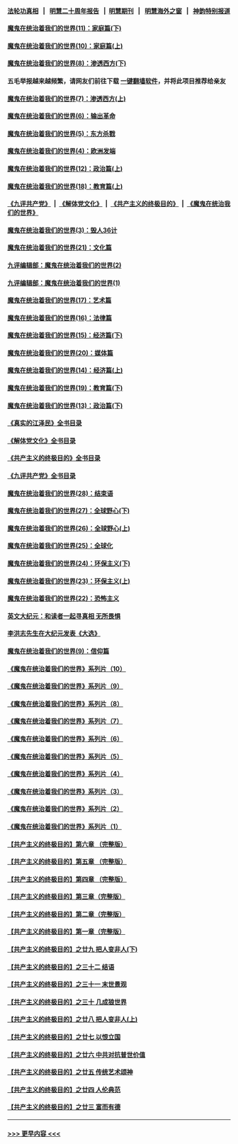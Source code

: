 #### [法轮功真相](https://github.com/gfw-breaker/truth/blob/master/README.md?t=0) &nbsp;&nbsp;|&nbsp;&nbsp; [明慧二十周年报告](https://github.com/gfw-breaker/mh-reports/blob/master/README.md?t=0) &nbsp;&nbsp;|&nbsp;&nbsp;[明慧期刊](https://github.com/gfw-breaker/mh-qikan) &nbsp;&nbsp;|&nbsp;&nbsp; [明慧海外之窗](https://github.com/gfw-breaker/mh-news/blob/master/README.md?t=0) &nbsp;&nbsp;|&nbsp;&nbsp; [神韵特别报道](https://github.com/gfw-breaker/mh-news/blob/master/shenyun.md?t=0)
#### [魔鬼在统治着我们的世界(11)：家庭篇(下)](../pages/nsc422/n10440961.md?t=12190643) 
#### [魔鬼在统治着我们的世界(10)：家庭篇(上)](../pages/nsc422/n10435448.md?t=12190643) 
#### [魔鬼在统治着我们的世界(8)：渗透西方(下)](../pages/nsc422/n10429603.md?t=12190643) 
#### 五毛举报越来越频繁，请网友们前往下载 [一键翻墙软件](https://github.com/gfw-breaker/ssr-accounts)，并将此项目推荐给亲友
#### [魔鬼在统治着我们的世界(7)：渗透西方(上)](../pages/nsc422/n10426013.md?t=12190643) 
#### [魔鬼在统治着我们的世界(6)：输出革命](../pages/nsc422/n10421536.md?t=12190643) 
#### [魔鬼在统治着我们的世界(5)：东方杀戮](../pages/nsc422/n10417707.md?t=12190643) 
#### [魔鬼在统治着我们的世界(4)：欧洲发端](../pages/nsc422/n10414890.md?t=12190643) 
#### [魔鬼在统治着我们的世界(12)：政治篇(上)](../pages/nsc422/n10444576.md?t=12190643) 
#### [魔鬼在统治着我们的世界(18)：教育篇(上)](../pages/nsc422/n10526970.md?t=12190643) 
#### [《九评共产党》](https://github.com/begood0513/9ping.md/blob/master/README.md) &nbsp;|&nbsp; [《解体党文化》](../../../../jtdwh.md/blob/master/README.md)  &nbsp;|&nbsp; [《共产主义的终极目的》](../../../../gczydzjmd.md/blob/master/README.md) &nbsp;|&nbsp; [《魔鬼在统治我们的世界》](../../../../mgztzwmdsj.md/blob/master/README.md) 
#### [魔鬼在统治着我们的世界(3)：毁人36计](../pages/nsc422/n10411583.md?t=12190643) 
#### [魔鬼在统治着我们的世界(21)：文化篇](../pages/nsc422/n10597706.md?t=12190643) 
#### [九评编辑部：魔鬼在统治着我们的世界(2)](../pages/nsc422/n10410036.md?t=12190643) 
#### [九评编辑部：魔鬼在统治着我们的世界(1)](../pages/nsc422/n10406825.md?t=12190643) 
#### [魔鬼在统治着我们的世界(17)：艺术篇](../pages/nsc422/n10499093.md?t=12190643) 
#### [魔鬼在统治着我们的世界(16)：法律篇](../pages/nsc422/n10485969.md?t=12190643) 
#### [魔鬼在统治着我们的世界(15)：经济篇(下)](../pages/nsc422/n10469975.md?t=12190643) 
#### [魔鬼在统治着我们的世界(20)：媒体篇](../pages/nsc422/n10586579.md?t=12190643) 
#### [魔鬼在统治着我们的世界(14)：经济篇(上)](../pages/nsc422/n10457370.md?t=12190643) 
#### [魔鬼在统治着我们的世界(19)：教育篇(下)](../pages/nsc422/n10564808.md?t=12190643) 
#### [魔鬼在统治着我们的世界(13)：政治篇(下)](../pages/nsc422/n10448270.md?t=12190643) 
#### [《真实的江泽民》全书目录](../pages/nsc422/n13721399.md?t=12190643) 
#### [《解体党文化》全书目录](../pages/nsc422/n13721157.md?t=12190643) 
#### [《共产主义的终极目的》全书目录](../pages/nsc422/n13721048.md?t=12190643) 
#### [《九评共产党》全书目录](../pages/nsc422/n13708085.md?t=12190643) 
#### [魔鬼在统治着我们的世界(28)：结束语](../pages/nsc422/n10936246.md?t=12190643) 
#### [魔鬼在统治着我们的世界(27)：全球野心(下)](../pages/nsc422/n10928319.md?t=12190643) 
#### [魔鬼在统治着我们的世界(26)：全球野心(上)](../pages/nsc422/n10900318.md?t=12190643) 
#### [魔鬼在统治着我们的世界(25)：全球化](../pages/nsc422/n10788205.md?t=12190643) 
#### [魔鬼在统治着我们的世界(24)：环保主义(下)](../pages/nsc422/n10695307.md?t=12190643) 
#### [魔鬼在统治着我们的世界(23)：环保主义(上)](../pages/nsc422/n10688613.md?t=12190643) 
#### [魔鬼在统治着我们的世界(22)：恐怖主义](../pages/nsc422/n10614727.md?t=12190643) 
#### [英文大纪元：和读者一起寻真相 无所畏惧](../pages/nsc422/n12542027.md?t=12190643) 
#### [李洪志先生在大纪元发表《大选》](../pages/nsc422/n12534746.md?t=12190643) 
#### [魔鬼在统治着我们的世界(9)：信仰篇](../pages/nsc422/n10432159.md?t=12190643) 
#### [《魔鬼在统治着我们的世界》系列片（10）](../pages/nsc422/n12292670.md?t=12190643) 
#### [《魔鬼在统治着我们的世界》系列片（9）](../pages/nsc422/n12290859.md?t=12190643) 
#### [《魔鬼在统治着我们的世界》系列片（8）](../pages/nsc422/n12287445.md?t=12190643) 
#### [《魔鬼在统治着我们的世界》系列片（7）](../pages/nsc422/n12283425.md?t=12190643) 
#### [《魔鬼在统治着我们的世界》系列片（6）](../pages/nsc422/n12282314.md?t=12190643) 
#### [《魔鬼在统治着我们的世界》系列片（5）](../pages/nsc422/n12281419.md?t=12190643) 
#### [《魔鬼在统治着我们的世界》系列片（4）](../pages/nsc422/n12274024.md?t=12190643) 
#### [《魔鬼在统治着我们的世界》系列片（3）](../pages/nsc422/n12271322.md?t=12190643) 
#### [《魔鬼在统治着我们的世界》系列片（2）](../pages/nsc422/n12269049.md?t=12190643) 
#### [《魔鬼在统治着我们的世界》系列片（1）](../pages/nsc422/n12267575.md?t=12190643) 
#### [【共产主义的终极目的】第六章 （完整版）](../pages/nsc422/n11428913.md?t=12190643) 
#### [【共产主义的终极目的】第五章 （完整版）](../pages/nsc422/n11428912.md?t=12190643) 
#### [【共产主义的终极目的】第四章 （完整版）](../pages/nsc422/n11428907.md?t=12190643) 
#### [【共产主义的终极目的】第三章（完整版）](../pages/nsc422/n11428848.md?t=12190643) 
#### [【共产主义的终极目的】第二章（完整版）](../pages/nsc422/n11428831.md?t=12190643) 
#### [【共产主义的终极目的】第一章（完整版）](../pages/nsc422/n11417651.md?t=12190643) 
#### [【共产主义的终极目的】之廿九 把人变非人(下)](../pages/nsc422/n11344140.md?t=12190643) 
#### [【共产主义的终极目的】之三十二 结语](../pages/nsc422/n11360535.md?t=12190643) 
#### [【共产主义的终极目的】之三十一 末世景观](../pages/nsc422/n11351129.md?t=12190643) 
#### [【共产主义的终极目的】之三十 几成狼世界](../pages/nsc422/n11348280.md?t=12190643) 
#### [【共产主义的终极目的】之廿八 把人变非人(上)](../pages/nsc422/n11340492.md?t=12190643) 
#### [【共产主义的终极目的】之廿七 以恨立国](../pages/nsc422/n11336944.md?t=12190643) 
#### [【共产主义的终极目的】之廿六 中共对抗普世价值](../pages/nsc422/n11324785.md?t=12190643) 
#### [【共产主义的终极目的】之廿五 传统艺术颂神](../pages/nsc422/n11296396.md?t=12190643) 
#### [【共产主义的终极目的】之廿四 人伦典范](../pages/nsc422/n11296397.md?t=12190643) 
#### [【共产主义的终极目的】之廿三 富而有德](../pages/nsc422/n11283598.md?t=12190643) 

----
#### [ >>> 更早内容 <<< ](../indexes/nsc422-earlier.md)
